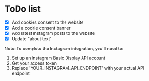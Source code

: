 # ToDo list
- [x] Add cookies consent to the website
- [x] Add a cookie consent banner
- [x] Add latest instagram posts to the website
- [x] Update "about text"

Note: To complete the Instagram integration, you'll need to:
1. Set up an Instagram Basic Display API account
2. Get your access token
3. Replace 'YOUR_INSTAGRAM_API_ENDPOINT' with your actual API endpoint
